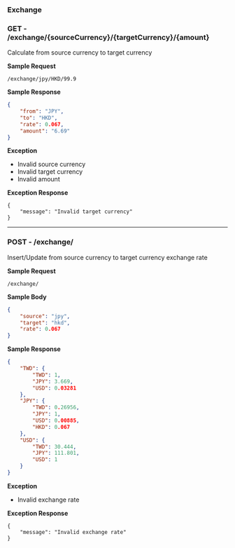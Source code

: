 ### Exchange

### GET - /exchange/{sourceCurrency}/{targetCurrency}/{amount}

Calculate from source currency to target currency

**Sample Request**

`/exchange/jpy/HKD/99.9`

**Sample Response**
```json
{
    "from": "JPY",
    "to": "HKD",
    "rate": 0.067,
    "amount": "6.69"
}
```

**Exception**
- Invalid source currency
- Invalid target currency
- Invalid amount

**Exception Response**
```
{
    "message": "Invalid target currency"
}
```

--- 

### POST - /exchange/

Insert/Update from source currency to target currency exchange rate

**Sample Request**

`/exchange/`

**Sample Body**

```json
{
    "source": "jpy",
    "target": "hkd",
    "rate": 0.067
}
```

**Sample Response**
```json
{
    "TWD": {
        "TWD": 1,
        "JPY": 3.669,
        "USD": 0.03281
    },
    "JPY": {
        "TWD": 0.26956,
        "JPY": 1,
        "USD": 0.00885,
        "HKD": 0.067
    },
    "USD": {
        "TWD": 30.444,
        "JPY": 111.801,
        "USD": 1
    }
}
```

**Exception**
- Invalid exchange rate

**Exception Response**
```
{
    "message": "Invalid exchange rate"
}
```
